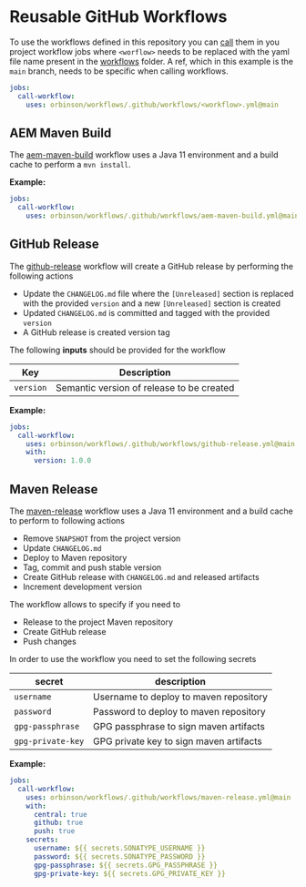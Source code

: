 # Reusable GitHub Workflows

To use the workflows defined in this repository you
can [call](https://docs.github.com/en/actions/using-workflows/reusing-workflows) them in you project workflow jobs where
`<worflow>` needs to be replaced with the yaml file name present in the [workflows](.github/workflows) folder. A ref,
which in this example is the `main` branch, needs to be specific when calling workflows.

```yml
jobs:
  call-workflow:
    uses: orbinson/workflows/.github/workflows/<workflow>.yml@main
```

## AEM Maven Build

The [aem-maven-build](.github/workflows/aem-maven-build.yml) workflow uses a Java 11 environment and a build cache to
perform a `mvn install`.

**Example:**

```yml
jobs:
  call-workflow:
    uses: orbinson/workflows/.github/workflows/aem-maven-build.yml@main
```

## GitHub Release

The [github-release](.github/workflows/github-release.yml) workflow will create a GitHub release by performing the
following actions

* Update the `CHANGELOG.md` file where the `[Unreleased]` section is replaced with the provided `version` and a new
  `[Unreleased]` section is created
* Updated `CHANGELOG.md` is committed and tagged with the provided `version`
* A GitHub release is created version tag

The following **inputs** should be provided for the workflow

| Key       | Description                               |
|-----------|-------------------------------------------|
| `version` | Semantic version of release to be created |

**Example:**

```yml
jobs:
  call-workflow:
    uses: orbinson/workflows/.github/workflows/github-release.yml@main
    with:
      version: 1.0.0
```

## Maven Release

The [maven-release](.github/workflows/maven-release.yml) workflow uses a Java 11 environment and a build cache to
perform to following actions

* Remove `SNAPSHOT` from the project version
* Update `CHANGELOG.md`
* Deploy to Maven repository
* Tag, commit and push stable version
* Create GitHub release with `CHANGELOG.md` and released artifacts
* Increment development version

The workflow allows to specify if you need to

* Release to the project Maven repository
* Create GitHub release
* Push changes

In order to use the workflow you need to set the following secrets

| secret            | description                             |
|-------------------|-----------------------------------------|
| `username`        | Username to deploy to maven repository  |
| `password`        | Password to deploy to maven repository  |
| `gpg-passphrase`  | GPG passphrase to sign maven artifacts  |
| `gpg-private-key` | GPG private key to sign maven artifacts |

**Example:**

```yml
jobs:
  call-workflow:
    uses: orbinson/workflows/.github/workflows/maven-release.yml@main
    with:
      central: true
      github: true
      push: true
    secrets:
      username: ${{ secrets.SONATYPE_USERNAME }}
      password: ${{ secrets.SONATYPE_PASSWORD }}
      gpg-passphrase: ${{ secrets.GPG_PASSPHRASE }}
      gpg-private-key: ${{ secrets.GPG_PRIVATE_KEY }}
```
